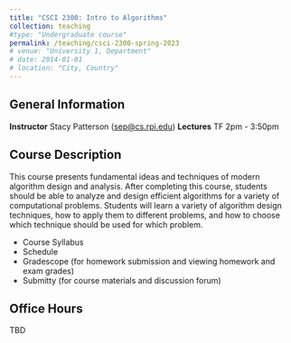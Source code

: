 ```yaml
---
title: "CSCI 2300: Intro to Algorithms"
collection: teaching
#type: "Undergraduate course"
permalink: /teaching/csci-2300-spring-2023
# venue: "University 1, Department"
# date: 2014-01-01
# location: "City, Country"
---
```



## General Information
**Instructor** Stacy Patterson (sep@cs.rpi.edu)
**Lectures** TF 2pm - 3:50pm  


## Course Description
This course presents fundamental ideas and techniques of modern algorithm design and analysis. 
After completing this course, students should be able to analyze and design efficient algorithms 
for a variety of computational problems. Students will learn a variety of algorithm design techniques, 
how to apply them to different problems, and how to choose which technique should be used for which problem.

- Course Syllabus
- Schedule
- Gradescope (for homework submission and viewing homework and exam grades)
- Submitty (for course materials and discussion forum)


## Office Hours
TBD
